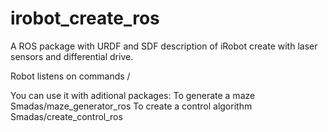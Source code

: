 # irobot_create_ros
A ROS package with URDF and SDF description of iRobot create with laser sensors and differential drive.

Robot listens on commands /

You can use it with aditional packages:
To generate a maze
Smadas/maze_generator_ros
To create a control algorithm
Smadas/create_control_ros
